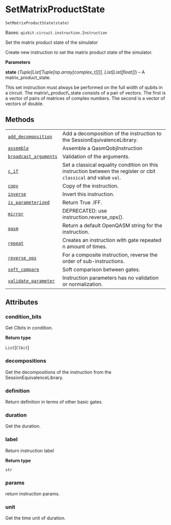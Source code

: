 # SetMatrixProductState

<span id="undefined" />

`SetMatrixProductState(state)`

Bases: `qiskit.circuit.instruction.Instruction`

Set the matrix product state of the simulator

Create new instruction to set the matrix product state of the simulator.

**Parameters**

**state** (*Tuple\[List\[Tuple\[np.array\[complex\_t]]]], List\[List\[float]]*) – A matrix\_product\_state.

<Admonition title="Note" type="note">
  This set instruction must always be performed on the full width of qubits in a circuit. The matrix\_product\_state consists of a pair of vectors. The first is a vector of pairs of matrices of complex numbers. The second is a vector of vectors of double.
</Admonition>

## Methods

|                                                                                                                                                                                                                                                 |                                                                                                                  |
| ----------------------------------------------------------------------------------------------------------------------------------------------------------------------------------------------------------------------------------------------- | ---------------------------------------------------------------------------------------------------------------- |
| [`add_decomposition`](qiskit.providers.aer.library.SetMatrixProductState.add_decomposition#qiskit.providers.aer.library.SetMatrixProductState.add_decomposition "qiskit.providers.aer.library.SetMatrixProductState.add_decomposition")         | Add a decomposition of the instruction to the SessionEquivalenceLibrary.                                         |
| [`assemble`](qiskit.providers.aer.library.SetMatrixProductState.assemble#qiskit.providers.aer.library.SetMatrixProductState.assemble "qiskit.providers.aer.library.SetMatrixProductState.assemble")                                             | Assemble a QasmQobjInstruction                                                                                   |
| [`broadcast_arguments`](qiskit.providers.aer.library.SetMatrixProductState.broadcast_arguments#qiskit.providers.aer.library.SetMatrixProductState.broadcast_arguments "qiskit.providers.aer.library.SetMatrixProductState.broadcast_arguments") | Validation of the arguments.                                                                                     |
| [`c_if`](qiskit.providers.aer.library.SetMatrixProductState.c_if#qiskit.providers.aer.library.SetMatrixProductState.c_if "qiskit.providers.aer.library.SetMatrixProductState.c_if")                                                             | Set a classical equality condition on this instruction between the register or cbit `classical` and value `val`. |
| [`copy`](qiskit.providers.aer.library.SetMatrixProductState.copy#qiskit.providers.aer.library.SetMatrixProductState.copy "qiskit.providers.aer.library.SetMatrixProductState.copy")                                                             | Copy of the instruction.                                                                                         |
| [`inverse`](qiskit.providers.aer.library.SetMatrixProductState.inverse#qiskit.providers.aer.library.SetMatrixProductState.inverse "qiskit.providers.aer.library.SetMatrixProductState.inverse")                                                 | Invert this instruction.                                                                                         |
| [`is_parameterized`](qiskit.providers.aer.library.SetMatrixProductState.is_parameterized#qiskit.providers.aer.library.SetMatrixProductState.is_parameterized "qiskit.providers.aer.library.SetMatrixProductState.is_parameterized")             | Return True .IFF.                                                                                                |
| [`mirror`](qiskit.providers.aer.library.SetMatrixProductState.mirror#qiskit.providers.aer.library.SetMatrixProductState.mirror "qiskit.providers.aer.library.SetMatrixProductState.mirror")                                                     | DEPRECATED: use instruction.reverse\_ops().                                                                      |
| [`qasm`](qiskit.providers.aer.library.SetMatrixProductState.qasm#qiskit.providers.aer.library.SetMatrixProductState.qasm "qiskit.providers.aer.library.SetMatrixProductState.qasm")                                                             | Return a default OpenQASM string for the instruction.                                                            |
| [`repeat`](qiskit.providers.aer.library.SetMatrixProductState.repeat#qiskit.providers.aer.library.SetMatrixProductState.repeat "qiskit.providers.aer.library.SetMatrixProductState.repeat")                                                     | Creates an instruction with gate repeated n amount of times.                                                     |
| [`reverse_ops`](qiskit.providers.aer.library.SetMatrixProductState.reverse_ops#qiskit.providers.aer.library.SetMatrixProductState.reverse_ops "qiskit.providers.aer.library.SetMatrixProductState.reverse_ops")                                 | For a composite instruction, reverse the order of sub-instructions.                                              |
| [`soft_compare`](qiskit.providers.aer.library.SetMatrixProductState.soft_compare#qiskit.providers.aer.library.SetMatrixProductState.soft_compare "qiskit.providers.aer.library.SetMatrixProductState.soft_compare")                             | Soft comparison between gates.                                                                                   |
| [`validate_parameter`](qiskit.providers.aer.library.SetMatrixProductState.validate_parameter#qiskit.providers.aer.library.SetMatrixProductState.validate_parameter "qiskit.providers.aer.library.SetMatrixProductState.validate_parameter")     | Instruction parameters has no validation or normalization.                                                       |

## Attributes

<span id="undefined" />

### condition\_bits

Get Clbits in condition.

**Return type**

`List`\[`Clbit`]

<span id="undefined" />

### decompositions

Get the decompositions of the instruction from the SessionEquivalenceLibrary.

<span id="undefined" />

### definition

Return definition in terms of other basic gates.

<span id="undefined" />

### duration

Get the duration.

<span id="undefined" />

### label

Return instruction label

**Return type**

`str`

<span id="undefined" />

### params

return instruction params.

<span id="undefined" />

### unit

Get the time unit of duration.
